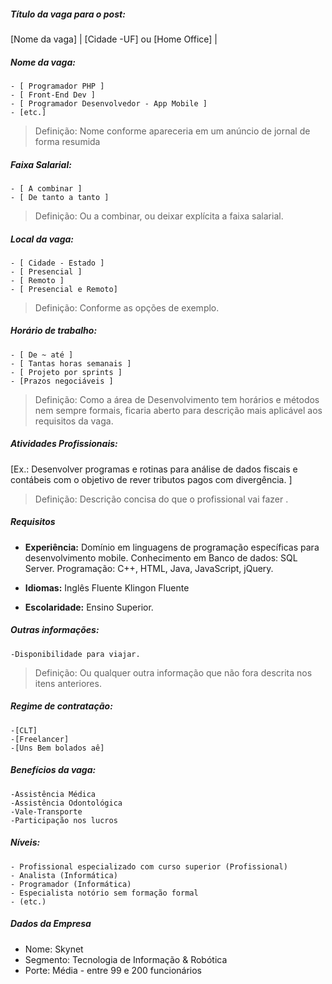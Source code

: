 ##### Título da vaga para o post:
[Nome da vaga] | [Cidade -UF] ou [Home Office] | 

##### Nome da vaga:
	- [ Programador PHP ]
	- [ Front-End Dev ]
	- [ Programador Desenvolvedor - App Mobile ]
    - [etc.]

> Definição: Nome conforme apareceria em um anúncio de jornal
de forma resumida


##### Faixa Salarial:
    - [ A combinar ] 
	- [ De tanto a tanto ]

>Definição: Ou a combinar, ou deixar explícita a faixa salarial.

##### Local da vaga:
    - [ Cidade - Estado ]
	- [ Presencial ]
	- [ Remoto ]
	- [ Presencial e Remoto]

> Definição: Conforme as opções de exemplo.


##### Horário de trabalho:
    - [ De ~ até ]
    - [ Tantas horas semanais ]
	- [ Projeto por sprints ]
	- [Prazos negociáveis ]

>Definição: Como a área de Desenvolvimento tem horários e métodos
nem sempre formais, ficaria aberto para descrição mais aplicável aos 
requisitos da vaga.

##### Atividades Profissionais:

[Ex.: Desenvolver programas e rotinas para análise de dados fiscais e contábeis com o objetivo de rever tributos pagos com divergência. ]

>Definição: Descrição concisa do que o profissional vai fazer .

##### Requisitos

- **Experiência:**
		Domínio em linguagens de programação específicas para desenvolvimento mobile. Conhecimento em Banco de dados: SQL Server. Programação: C++, HTML, Java, JavaScript, jQuery.

- **Idiomas:**
		Inglês Fluente
		Klingon Fluente
		
- **Escolaridade:**
		Ensino Superior.
				
##### Outras informações:
    -Disponibilidade para viajar.

>Definição: Ou qualquer outra informação que não fora descrita nos itens anteriores.

	
##### Regime de contratação:
    -[CLT]
    -[Freelancer]
    -[Uns Bem bolados aê]
	
##### Benefícios da vaga:
    -Assistência Médica
    -Assistência Odontológica
    -Vale-Transporte
	-Participação nos lucros
	
##### Níveis:
    - Profissional especializado com curso superior (Profissional)
    - Analista (Informática)
    - Programador (Informática)
    - Especialista notório sem formação formal
    - (etc.)

##### Dados da Empresa

- Nome: Skynet
- Segmento: Tecnologia de Informação & Robótica
- Porte: Média - entre 99 e 200 funcionários
